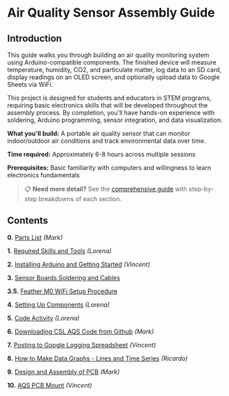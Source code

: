 # Air Quality Sensor Assembly Guide

## Introduction

This guide walks you through building an air quality monitoring system using Arduino-compatible components. The finished device will measure temperature, humidity, CO2, and particulate matter, log data to an SD card, display readings on an OLED screen, and optionally upload data to Google Sheets via WiFi.

This project is designed for students and educators in STEM programs, requiring basic electronics skills that will be developed throughout the assembly process. By completion, you'll have hands-on experience with soldering, Arduino programming, sensor integration, and data visualization.

**What you'll build:** A portable air quality sensor that can monitor indoor/outdoor air conditions and track environmental data over time.

**Time required:** Approximately 6-8 hours across multiple sessions

**Prerequisites:** Basic familiarity with computers and willingness to learn electronics fundamentals

> 📋 **Need more detail?** See the [comprehensive guide](README-DETAILED.md) with step-by-step breakdowns of each section.

## Contents

**0.** [Parts List](https://docs.google.com/document/d/1eruTOVNQ70D9B6PCWNkDp4wKfiiPEReuvoAi7Rmay4g/edit?usp=drive_link) *(Mark)*

**1.** [Required Skills and Tools](https://docs.google.com/document/d/1mvQsTc32bjuC7l7ijtVF-_ARMnHwnhWfpPXzsSneSdQ/edit?usp=drive_link) *(Lorena)*

**2.** [Installing Arduino and Getting Started](https://docs.google.com/document/d/1yBIu31yoNl-S-uk0izQ7rGxLrPd03uEbaEyvdvf0bEY/edit?usp=drive_link) *(Vincent)*

**3.** [Sensor Boards Soldering and Cables](https://docs.google.com/document/d/1qe-Vhb9ftH12_VpeKCsfD-ODc87dPtZxIyc3WNPK15M/edit?usp=drive_link)

**3.5.** [Feather M0 WiFi Setup Procedure](https://docs.google.com/document/d/1W8ZJhmlNl1G_N5n0yRctXMS5erIFklMhOZFekRmV0GQ/edit?usp=sharing)

**4.** [Setting Up Components](https://docs.google.com/document/d/1WFvF_7xLqt54y61l6RR8TfNEejDlFR1TU_Uz_Xx3njM/edit?usp=drive_link) *(Lorena)*

**5.** [Code Activity](https://docs.google.com/document/d/18pwJ7u2U9X6tMacqrYKDeCemcAeE9zQeEivDSDVQ8Qs/edit?usp=drive_link) *(Lorena)*

**6.** [Downloading CSL AQS Code from Github](https://docs.google.com/document/d/1TifAqv9jKfEEz7CfKPhilbDQkyi2U0I-H0AbGaviCVQ/edit?usp=drive_link) *(Mark)*

**7.** [Posting to Google Logging Spreadsheet](https://docs.google.com/document/d/1lNlVMkligkhTjbFhVWIEB8BZCj9COPIhkLUQ6nwG8GI/edit?usp=drive_link) *(Vincent)*

**8.** [How to Make Data Graphs - Lines and Time Series](https://docs.google.com/document/d/1v4I3emiJqDPMkTu0Ljfq2Lmtf5U1SFGffgOTqIotLh8/edit?usp=drive_link) *(Ricardo)*

**9.** [Design and Assembly of PCB](https://docs.google.com/document/d/1sCKWZlnZ-L1BZDOygIV_YUr5N8475Aq2Q2YT3bVnMBQ/edit?usp=drive_link) *(Mark)*

**10.** [AQS PCB Mount](https://docs.google.com/document/d/1UT8rh22DokDd82nWzjSlzTCdgBBu4pW-yA3CvoBYW14/edit?usp=drive_link) *(Vincent)*

<!-- Internal Notes:
-make doc headers smaller
-gray pages on docs
-make 3d printed or wood chunk for trimming
-JST cables for pcb sen5 is different sequential order than breadboard connector
-add screw and jst cable to parts list
-new fritzing with jst ordering
-update markdown on github readme page & links to docs
-kendra compile docs as is 

Readme Extras:
-Cable making
-->
